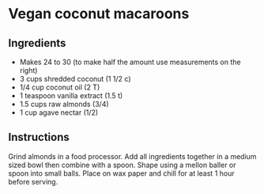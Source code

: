 # Vegan coconut macaroons

## Ingredients

* Makes 24 to 30 (to make half the amount use measurements on the right)
* 3 cups shredded coconut (1 1/2 c)
* 1/4 cup coconut oil (2 T)
* 1 teaspoon vanilla extract (1.5 t)
* 1.5 cups raw almonds (3/4)
* 1 cup agave nectar (1/2)

## Instructions

Grind almonds in a food processor. Add all ingredients together in a medium sized bowl then combine with a spoon. Shape using a mellon baller or spoon into small balls. Place on wax paper and chill for at least 1 hour before serving.